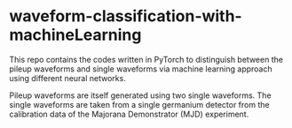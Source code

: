 # waveform-classification-with-machineLearning
This repo contains the codes written in PyTorch to distinguish between the pileup waveforms and single waveforms via machine learning approach using different neural networks. 

Pileup waveforms are itself generated using two single waveforms. The single waveforms are taken from a single germanium detector from the calibration data of the Majorana Demonstrator (MJD) experiment.
